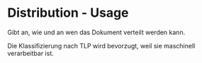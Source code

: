 # Distribution - Usage

Gibt an, wie und an wen das Dokument verteilt werden kann.

Die Klassifizierung nach TLP wird bevorzugt, weil sie maschinell verarbeitbar ist.
